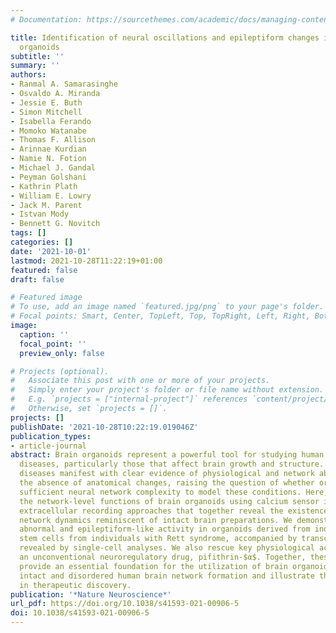 ```yaml
---
# Documentation: https://sourcethemes.com/academic/docs/managing-content/

title: Identification of neural oscillations and epileptiform changes in human brain
  organoids
subtitle: ''
summary: ''
authors:
- Ranmal A. Samarasinghe
- Osvaldo A. Miranda
- Jessie E. Buth
- Simon Mitchell
- Isabella Ferando
- Momoko Watanabe
- Thomas F. Allison
- Arinnae Kurdian
- Namie N. Fotion
- Michael J. Gandal
- Peyman Golshani
- Kathrin Plath
- William E. Lowry
- Jack M. Parent
- Istvan Mody
- Bennett G. Novitch
tags: []
categories: []
date: '2021-10-01'
lastmod: 2021-10-28T11:22:19+01:00
featured: false
draft: false

# Featured image
# To use, add an image named `featured.jpg/png` to your page's folder.
# Focal points: Smart, Center, TopLeft, Top, TopRight, Left, Right, BottomLeft, Bottom, BottomRight.
image:
  caption: ''
  focal_point: ''
  preview_only: false

# Projects (optional).
#   Associate this post with one or more of your projects.
#   Simply enter your project's folder or file name without extension.
#   E.g. `projects = ["internal-project"]` references `content/project/deep-learning/index.md`.
#   Otherwise, set `projects = []`.
projects: []
publishDate: '2021-10-28T10:22:19.019046Z'
publication_types:
- article-journal
abstract: Brain organoids represent a powerful tool for studying human neurological
  diseases, particularly those that affect brain growth and structure. However, many
  diseases manifest with clear evidence of physiological and network abnormality in
  the absence of anatomical changes, raising the question of whether organoids possess
  sufficient neural network complexity to model these conditions. Here, we explore
  the network-level functions of brain organoids using calcium sensor imaging and
  extracellular recording approaches that together reveal the existence of complex
  network dynamics reminiscent of intact brain preparations. We demonstrate highly
  abnormal and epileptiform-like activity in organoids derived from induced pluripotent
  stem cells from individuals with Rett syndrome, accompanied by transcriptomic differences
  revealed by single-cell analyses. We also rescue key physiological activities with
  an unconventional neuroregulatory drug, pifithrin-$α$. Together, these findings
  provide an essential foundation for the utilization of brain organoids to study
  intact and disordered human brain network formation and illustrate their utility
  in therapeutic discovery.
publication: '*Nature Neuroscience*'
url_pdf: https://doi.org/10.1038/s41593-021-00906-5
doi: 10.1038/s41593-021-00906-5
---
```

